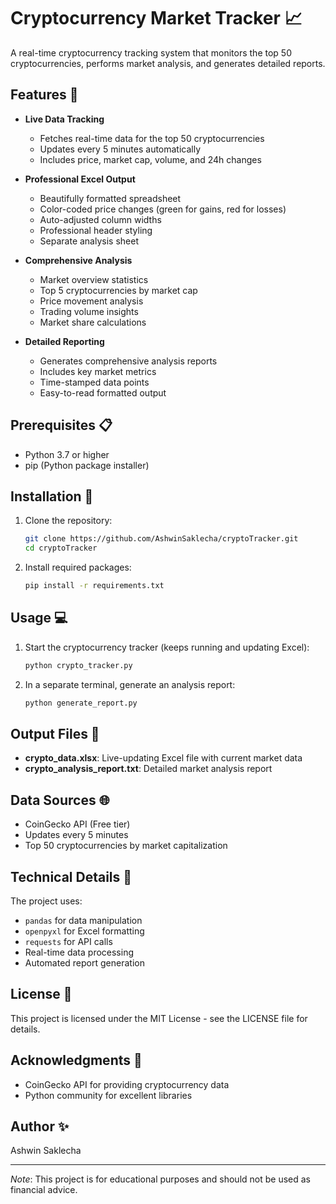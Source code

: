 # Cryptocurrency Market Tracker 📈

A real-time cryptocurrency tracking system that monitors the top 50 cryptocurrencies, performs market analysis, and generates detailed reports.

## Features 🚀

- **Live Data Tracking**
  - Fetches real-time data for the top 50 cryptocurrencies
  - Updates every 5 minutes automatically
  - Includes price, market cap, volume, and 24h changes

- **Professional Excel Output**
  - Beautifully formatted spreadsheet
  - Color-coded price changes (green for gains, red for losses)
  - Auto-adjusted column widths
  - Professional header styling
  - Separate analysis sheet

- **Comprehensive Analysis**
  - Market overview statistics
  - Top 5 cryptocurrencies by market cap
  - Price movement analysis
  - Trading volume insights
  - Market share calculations

- **Detailed Reporting**
  - Generates comprehensive analysis reports
  - Includes key market metrics
  - Time-stamped data points
  - Easy-to-read formatted output

## Prerequisites 📋

- Python 3.7 or higher
- pip (Python package installer)

## Installation 🔧

1. Clone the repository:
   ```bash
   git clone https://github.com/AshwinSaklecha/cryptoTracker.git
   cd cryptoTracker

2. Install required packages:
   ```bash
   pip install -r requirements.txt

## Usage 💻

1. Start the cryptocurrency tracker (keeps running and updating Excel):
   ```bash
   python crypto_tracker.py

2. In a separate terminal, generate an analysis report:
   ```bash
   python generate_report.py

## Output Files 📁

- **crypto_data.xlsx**: Live-updating Excel file with current market data
- **crypto_analysis_report.txt**: Detailed market analysis report

## Data Sources 🌐

- CoinGecko API (Free tier)
- Updates every 5 minutes
- Top 50 cryptocurrencies by market capitalization

## Technical Details 🔧

The project uses:
- `pandas` for data manipulation
- `openpyxl` for Excel formatting
- `requests` for API calls
- Real-time data processing
- Automated report generation


## License 📄

This project is licensed under the MIT License - see the LICENSE file for details.

## Acknowledgments 🙏

- CoinGecko API for providing cryptocurrency data
- Python community for excellent libraries

## Author ✨

Ashwin Saklecha

---

*Note*: This project is for educational purposes and should not be used as financial advice.
